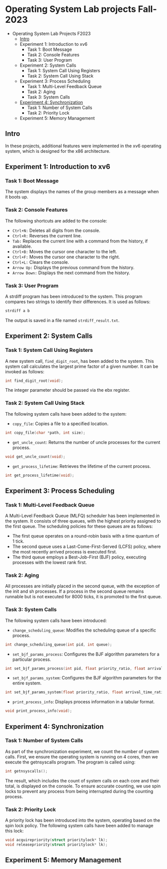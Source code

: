 # Operating System Lab projects Fall-2023
- Operating System Lab Projects F2023
  - [Intro](#Intro)
  - Experiment 1: Introduction to xv6
    - Task 1: Boot Message
    - Task 2: Console Features
    - Task 3: User Program
  - Experiment 2: System Calls
    - Task 1: System Call Using Registers
    - Task 2: System Call Using Stack
  - Experiment 3: Process Scheduling
    - Task 1: Multi-Level Feedback Queue
    - Task 2: Aging
    - Task 3: System Calls
  - [Experiment 4: Synchronization](#Experiment4:Synchronization)
    - Task 1: Number of System Calls
    - Task 2: Priority Lock
  - Experiment 5: Memory Management
 
## Intro
In these projects, additional features were implemented in the xv6 operating system, which is designed for the x86 architecture.

## Experiment 1: Introduction to xv6
### Task 1: Boot Message
The system displays the names of the group members as a message when it boots up.
### Task 2: Console Features
The following shortcuts are added to the console:

- `Ctrl+N:` Deletes all digits from the console.
- `Ctrl+R:` Reverses the current line.
- `Tab:` Replaces the current line with a command from the history, if available.
- `Ctrl+B:` Moves the cursor one character to the left.
- `Ctrl+F:` Moves the cursor one character to the right.
- `Ctrl+L:` Clears the console.
- `Arrow Up:` Displays the previous command from the history.
- `Arrow Down:` Displays the next command from the history.
### Task 3: User Program  
A strdiff program has been introduced to the system. This program compares two strings to identify their differences. It is used as follows:
```Python
strdiff a b
```
The output is saved in a file named `strdiff_result.txt`.

## Experiment 2: System Calls
### Task 1: System Call Using Registers
A new system call, `find_digit_root`, has been added to the system. This system call calculates the largest prime factor of a given number. It can be invoked as follows:
```CPP
int find_digit_root(void);
```
The integer parameter should be passed via the ebx register.

### Task 2: System Call Using Stack

The following system calls have been added to the system:
- `copy_file`: Copies a file to a specified location.
```CPP
int copy_file(char *path, int size);
```
- `get_uncle_count`: Returns the number of uncle processes for the current process.
```CPP
void get_uncle_count(void);
```
- `get_process_lifetime`: Retrieves the lifetime of the current process.
```CPP
int get_process_lifetime(void);
```
## Experiment 3: Process Scheduling
### Task 1: Multi-Level Feedback Queue
A Multi-Level Feedback Queue (MLFQ) scheduler has been implemented in the system. It consists of three queues, with the highest priority assigned to the first queue. The scheduling policies for these queues are as follows:

- The first queue operates on a round-robin basis with a time quantum of 1 tick.
- The second queue uses a Last-Come-First-Served (LCFS) policy, where the most recently arrived process is executed first.
- The third queue employs a Best-Job-First (BJF) policy, executing processes with the lowest rank first.

### Task 2: Aging
All processes are initially placed in the second queue, with the exception of the init and sh processes. If a process in the second queue remains runnable but is not executed for 8000 ticks, it is promoted to the first queue.

### Task 3: System Calls
The following system calls have been introduced:
- `change_scheduling_queue`: Modifies the scheduling queue of a specific process.
```CPP
int change_scheduling_queue(int pid, int queue);
```
- `set_bjf_params_process`: Configures the BJF algorithm parameters for a particular process.
```CPP
int set_bjf_params_process(int pid, float priority_ratio, float arrival_time_ratio, float executed_cycles_ratio);
```
- `set_bjf_params_system`: Configures the BJF algorithm parameters for the entire system.
```CPP
int set_bjf_params_system(float priority_ratio, float arrival_time_ratio, float executed_cycles_ratio);
```
- `print_process_info`: Displays process information in a tabular format.
```CPP
void print_process_info(void);
```

## Experiment 4: Synchronization
### Task 1: Number of System Calls
As part of the synchronization experiment, we count the number of system calls. First, we ensure the operating system is running on 4 cores, then we execute the getnsyscalls program. The program is called using:
```CPP
int getnsyscalls();
```
The result, which includes the count of system calls on each core and their total, is displayed on the console. To ensure accurate counting, we use spin locks to prevent any process from being interrupted during the counting process.
### Task 2: Priority Lock
A priority lock has been introduced into the system, operating based on the spin lock policy. The following system calls have been added to manage this lock:
```CPP
void acquirepriority(struct prioritylock* lk);
void releasepriority(struct prioritylock* lk);
```
## Experiment 5: Memory Management








